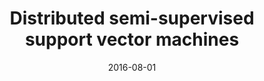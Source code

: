 ---
title: "Distributed semi-supervised support vector machines"
collection: publications
permalink: /publication/2016-08-01-distributed-s3vn
date: 2016-08-01
venue: 'Neural Networks'
paperurl: '/files/research/DS3VN.pdf'
link: 'https://doi.org/10.1016/j.neunet.2016.04.007'
citation: 'S. Scardapane, R. Fierimonte, P. Di Lorenzo, M. Panella, and A. Uncini. "Distributed Semi-Supervised Support Vector Machines", in Neural Networks, vol. 80, pp. 43-52, Elsevier, 2016, doi: 10.1016/j.neunet.2016.04.007.'
---